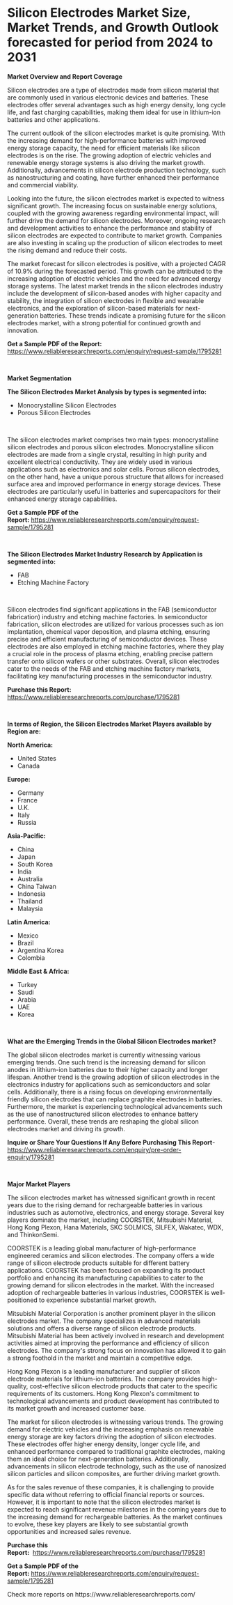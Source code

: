 <p><h1>Silicon Electrodes Market Size, Market Trends, and Growth Outlook forecasted for period from 2024 to 2031</h1></p><p><strong>Market Overview and Report Coverage</strong></p>
<p><p>Silicon electrodes are a type of electrodes made from silicon material that are commonly used in various electronic devices and batteries. These electrodes offer several advantages such as high energy density, long cycle life, and fast charging capabilities, making them ideal for use in lithium-ion batteries and other applications.</p><p>The current outlook of the silicon electrodes market is quite promising. With the increasing demand for high-performance batteries with improved energy storage capacity, the need for efficient materials like silicon electrodes is on the rise. The growing adoption of electric vehicles and renewable energy storage systems is also driving the market growth. Additionally, advancements in silicon electrode production technology, such as nanostructuring and coating, have further enhanced their performance and commercial viability.</p><p>Looking into the future, the silicon electrodes market is expected to witness significant growth. The increasing focus on sustainable energy solutions, coupled with the growing awareness regarding environmental impact, will further drive the demand for silicon electrodes. Moreover, ongoing research and development activities to enhance the performance and stability of silicon electrodes are expected to contribute to market growth. Companies are also investing in scaling up the production of silicon electrodes to meet the rising demand and reduce their costs.</p><p>The market forecast for silicon electrodes is positive, with a projected CAGR of 10.9% during the forecasted period. This growth can be attributed to the increasing adoption of electric vehicles and the need for advanced energy storage systems. The latest market trends in the silicon electrodes industry include the development of silicon-based anodes with higher capacity and stability, the integration of silicon electrodes in flexible and wearable electronics, and the exploration of silicon-based materials for next-generation batteries. These trends indicate a promising future for the silicon electrodes market, with a strong potential for continued growth and innovation.</p></p>
<p><strong>Get a Sample PDF of the Report:</strong> <a href="https://www.reliableresearchreports.com/enquiry/request-sample/1795281">https://www.reliableresearchreports.com/enquiry/request-sample/1795281</a></p>
<p>&nbsp;</p>
<p><strong>Market Segmentation</strong></p>
<p><strong>The Silicon Electrodes Market Analysis by types is segmented into:</strong></p>
<p><ul><li>Monocrystalline Silicon Electrodes</li><li>Porous Silicon Electrodes</li></ul></p>
<p>&nbsp;</p>
<p><p>The silicon electrodes market comprises two main types: monocrystalline silicon electrodes and porous silicon electrodes. Monocrystalline silicon electrodes are made from a single crystal, resulting in high purity and excellent electrical conductivity. They are widely used in various applications such as electronics and solar cells. Porous silicon electrodes, on the other hand, have a unique porous structure that allows for increased surface area and improved performance in energy storage devices. These electrodes are particularly useful in batteries and supercapacitors for their enhanced energy storage capabilities.</p></p>
<p><strong>Get a Sample PDF of the Report:</strong>&nbsp;<a href="https://www.reliableresearchreports.com/enquiry/request-sample/1795281">https://www.reliableresearchreports.com/enquiry/request-sample/1795281</a></p>
<p>&nbsp;</p>
<p><strong>The Silicon Electrodes Market Industry Research by Application is segmented into:</strong></p>
<p><ul><li>FAB</li><li>Etching Machine Factory</li></ul></p>
<p>&nbsp;</p>
<p><p>Silicon electrodes find significant applications in the FAB (semiconductor fabrication) industry and etching machine factories. In semiconductor fabrication, silicon electrodes are utilized for various processes such as ion implantation, chemical vapor deposition, and plasma etching, ensuring precise and efficient manufacturing of semiconductor devices. These electrodes are also employed in etching machine factories, where they play a crucial role in the process of plasma etching, enabling precise pattern transfer onto silicon wafers or other substrates. Overall, silicon electrodes cater to the needs of the FAB and etching machine factory markets, facilitating key manufacturing processes in the semiconductor industry.</p></p>
<p><strong>Purchase this Report:</strong>&nbsp; <a href="https://www.reliableresearchreports.com/purchase/1795281">https://www.reliableresearchreports.com/purchase/1795281</a></p>
<p>&nbsp;</p>
<p><strong>In terms of Region, the Silicon Electrodes Market Players available by Region are:</strong></p>
<p>
    <p> <strong> North America: </strong>
        <ul>
            <li>United States</li>
            <li>Canada</li>
        </ul>
        </p> 
    <p> <strong> Europe: </strong>
        <ul>
            <li>Germany</li>
            <li>France</li>
            <li>U.K.</li>
            <li>Italy</li>
            <li>Russia</li>
        </ul>
        </p> 
    <p> <strong> Asia-Pacific: </strong>
        <ul>
            <li>China</li>
            <li>Japan</li>
            <li>South Korea</li>
            <li>India</li>
            <li>Australia</li>
            <li>China Taiwan</li>
            <li>Indonesia</li>
            <li>Thailand</li>
            <li>Malaysia</li>
        </ul>
        </p> 
    <p> <strong> Latin America: </strong>
        <ul>
            <li>Mexico</li>
            <li>Brazil</li>
            <li>Argentina Korea</li>
            <li>Colombia</li>
        </ul>
        </p> 
    <p> <strong> Middle East & Africa: </strong>
        <ul>
            <li>Turkey</li>
            <li>Saudi</li>
            <li>Arabia</li>
            <li>UAE</li>
            <li>Korea</li>
        </ul>
    </p>
    </p>
<p>&nbsp;</p>
<p><strong>What are the Emerging Trends in the Global Silicon Electrodes market?</strong></p>
<p><p>The global silicon electrodes market is currently witnessing various emerging trends. One such trend is the increasing demand for silicon anodes in lithium-ion batteries due to their higher capacity and longer lifespan. Another trend is the growing adoption of silicon electrodes in the electronics industry for applications such as semiconductors and solar cells. Additionally, there is a rising focus on developing environmentally friendly silicon electrodes that can replace graphite electrodes in batteries. Furthermore, the market is experiencing technological advancements such as the use of nanostructured silicon electrodes to enhance battery performance. Overall, these trends are reshaping the global silicon electrodes market and driving its growth.</p></p>
<p><strong>Inquire or Share Your Questions If Any Before Purchasing This Report</strong>- <a href="https://www.reliableresearchreports.com/enquiry/pre-order-enquiry/1795281">https://www.reliableresearchreports.com/enquiry/pre-order-enquiry/1795281</a></p>
<p>&nbsp;</p>
<p><strong>Major Market Players</strong></p>
<p><p>The silicon electrodes market has witnessed significant growth in recent years due to the rising demand for rechargeable batteries in various industries such as automotive, electronics, and energy storage. Several key players dominate the market, including COORSTEK, Mitsubishi Material, Hong Kong Plexon, Hana Materials, SKC SOLMICS, SILFEX, Wakatec, WDX, and ThinkonSemi. </p><p>COORSTEK is a leading global manufacturer of high-performance engineered ceramics and silicon electrodes. The company offers a wide range of silicon electrode products suitable for different battery applications. COORSTEK has been focused on expanding its product portfolio and enhancing its manufacturing capabilities to cater to the growing demand for silicon electrodes in the market. With the increased adoption of rechargeable batteries in various industries, COORSTEK is well-positioned to experience substantial market growth.</p><p>Mitsubishi Material Corporation is another prominent player in the silicon electrodes market. The company specializes in advanced materials solutions and offers a diverse range of silicon electrode products. Mitsubishi Material has been actively involved in research and development activities aimed at improving the performance and efficiency of silicon electrodes. The company's strong focus on innovation has allowed it to gain a strong foothold in the market and maintain a competitive edge.</p><p>Hong Kong Plexon is a leading manufacturer and supplier of silicon electrode materials for lithium-ion batteries. The company provides high-quality, cost-effective silicon electrode products that cater to the specific requirements of its customers. Hong Kong Plexon's commitment to technological advancements and product development has contributed to its market growth and increased customer base.</p><p>The market for silicon electrodes is witnessing various trends. The growing demand for electric vehicles and the increasing emphasis on renewable energy storage are key factors driving the adoption of silicon electrodes. These electrodes offer higher energy density, longer cycle life, and enhanced performance compared to traditional graphite electrodes, making them an ideal choice for next-generation batteries. Additionally, advancements in silicon electrode technology, such as the use of nanosized silicon particles and silicon composites, are further driving market growth.</p><p>As for the sales revenue of these companies, it is challenging to provide specific data without referring to official financial reports or sources. However, it is important to note that the silicon electrodes market is expected to reach significant revenue milestones in the coming years due to the increasing demand for rechargeable batteries. As the market continues to evolve, these key players are likely to see substantial growth opportunities and increased sales revenue.</p></p>
<p><strong>Purchase this Report:</strong>&nbsp;&nbsp;<a href="https://www.reliableresearchreports.com/purchase/1795281">https://www.reliableresearchreports.com/purchase/1795281</a></p>
<p></p>
<p><strong>Get a Sample PDF of the Report:</strong>&nbsp;<a href="https://www.reliableresearchreports.com/enquiry/request-sample/1795281">https://www.reliableresearchreports.com/enquiry/request-sample/1795281</a></p>
<p>Check more reports on https://www.reliableresearchreports.com/</p>